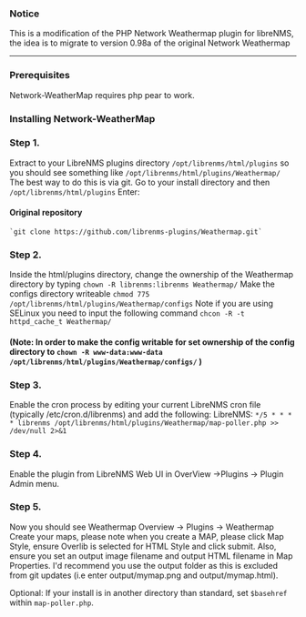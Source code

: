 ### Notice
This is a modification of the PHP Network Weathermap plugin for libreNMS, the idea is to migrate to version 0.98a of the original Network Weathermap

----
### Prerequisites

Network-WeatherMap requires php pear to work.

### Installing Network-WeatherMap

### Step 1. 
Extract to your LibreNMS plugins directory `/opt/librenms/html/plugins` so you should see something like `/opt/librenms/html/plugins/Weathermap/`
The best way to do this is via git. Go to your install directory and then `/opt/librenms/html/plugins`
Enter:
#### Original repository
    `git clone https://github.com/librenms-plugins/Weathermap.git`
    
### Step 2.
Inside the html/plugins directory, change the ownership of the Weathermap directory by typing `chown -R librenms:librenms Weathermap/`
Make the configs directory writeable `chmod 775 /opt/librenms/html/plugins/Weathermap/configs`
Note if you are using SELinux you need to input the following command `chcon -R -t httpd_cache_t Weathermap/`
#### (Note: In order to make the config writable for set ownership of the config directory to `chown -R www-data:www-data /opt/librenms/html/plugins/Weathermap/configs/`  )

### Step 3. 
Enable the cron process by editing your current LibreNMS cron file (typically /etc/cron.d/librenms) and add the following:
LibreNMS:  `*/5 * * * * librenms /opt/librenms/html/plugins/Weathermap/map-poller.php >> /dev/null 2>&1`

### Step 4. 
Enable the plugin from LibreNMS Web UI in OverView ->Plugins -> Plugin Admin menu.

### Step 5. 
Now you should see Weathermap Overview -> Plugins -> Weathermap
Create your maps, please note when you create a MAP, please click Map Style, ensure Overlib is selected for HTML Style and click submit.
Also, ensure you set an output image filename and output HTML filename in Map Properties.
I'd recommend you use the output folder as this is excluded from git updates (i.e enter output/mymap.png and output/mymap.html).

Optional: If your install is in another directory than standard, set `$basehref` within `map-poller.php`.
